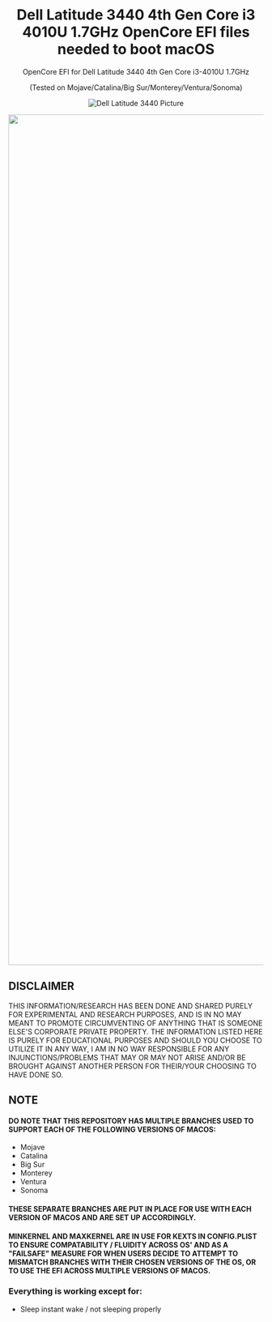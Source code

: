 <h1 align="center">Dell Latitude 3440 4th Gen Core i3 4010U 1.7GHz OpenCore EFI files needed to boot macOS</h1>
<p align="center">OpenCore EFI for Dell Latitude 3440 4th Gen Core i3-4010U 1.7GHz</p> 
<p align="center">(Tested on Mojave/Catalina/Big Sur/Monterey/Ventura/Sonoma)</p>

<div align="center">

![Dell Latitude 3440 Picture](https://www.tech-bazaar.com/wp-content/uploads/2019/03/Dell-Latitude-3440-Core-i5-4210u.jpg)

<img width="1680" alt="Screenshot 2023-09-01 at 2 32 30 PM" src="https://github.com/osx86-ijb/Dell-Latitude-3440-4th-Gen-Core-i3-4010U-1.7GHz-macOS/assets/67184728/fba1f1bd-614e-49be-aabc-9e9d29771feb">

</div>

## DISCLAIMER

THIS INFORMATION/RESEARCH HAS BEEN DONE AND SHARED PURELY FOR EXPERIMENTAL AND RESEARCH PURPOSES, AND IS IN NO MAY MEANT TO PROMOTE CIRCUMVENTING OF ANYTHING THAT IS SOMEONE ELSE'S CORPORATE PRIVATE PROPERTY. THE INFORMATION LISTED HERE IS PURELY FOR EDUCATIONAL PURPOSES AND SHOULD YOU CHOOSE TO UTILIZE IT IN ANY WAY, I AM IN NO WAY RESPONSIBLE FOR ANY INJUNCTIONS/PROBLEMS THAT MAY OR MAY NOT ARISE AND/OR BE BROUGHT AGAINST ANOTHER PERSON FOR THEIR/YOUR CHOOSING TO HAVE DONE SO.


## NOTE

#### DO NOTE THAT THIS REPOSITORY HAS MULTIPLE BRANCHES USED TO SUPPORT EACH OF THE FOLLOWING VERSIONS OF MACOS:
- Mojave
- Catalina
- Big Sur
- Monterey
- Ventura
- Sonoma

#### THESE SEPARATE BRANCHES ARE PUT IN PLACE FOR USE WITH EACH VERSION OF MACOS AND ARE SET UP ACCORDINGLY.
#### MINKERNEL AND MAXKERNEL ARE IN USE FOR KEXTS IN CONFIG.PLIST TO ENSURE COMPATABILITY / FLUIDITY ACROSS OS' AND AS A "FAILSAFE" MEASURE FOR WHEN USERS DECIDE TO ATTEMPT TO MISMATCH BRANCHES WITH THEIR CHOSEN VERSIONS OF THE OS, OR TO USE THE EFI ACROSS MULTIPLE VERSIONS OF MACOS.

### Everything is working except for:
- Sleep instant wake / not sleeping properly
